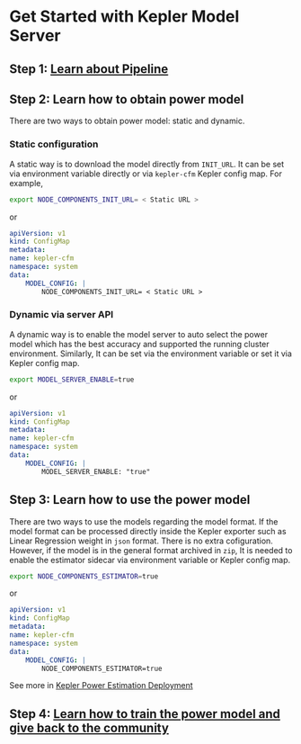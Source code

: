 # Get Started with Kepler Model Server
## Step 1: [Learn about Pipeline](./pipeline.md)

## Step 2: Learn how to obtain power model
There are two ways to obtain power model: static and dynamic. 

### Static configuration
A static way is to download the model directly from `INIT_URL`. It can be set via environment variable directly or via `kepler-cfm` Kepler config map. For example, 

```bash
export NODE_COMPONENTS_INIT_URL= < Static URL >
```

or

```yaml
apiVersion: v1
kind: ConfigMap
metadata:
name: kepler-cfm
namespace: system
data:
    MODEL_CONFIG: |
        NODE_COMPONENTS_INIT_URL= < Static URL >
```

### Dynamic via server API
A dynamic way is to enable the model server to auto select the power model which has the best accuracy and supported the running cluster environment. Similarly, It can be set via the environment variable or set it via Kepler config map.

```bash
export MODEL_SERVER_ENABLE=true
```

or

```yaml
apiVersion: v1
kind: ConfigMap
metadata:
name: kepler-cfm
namespace: system
data:
    MODEL_CONFIG: |
        MODEL_SERVER_ENABLE: "true"
```

## Step 3: Learn how to use the power model

There are two ways to use the models regarding the model format. If the model format can be processed directly inside the Kepler exporter such as Linear Regression weight in `json` format. There is no extra cofiguration. However, if the model is in the general format archived in `zip`, It is needed to enable the estimator sidecar via environment variable or Kepler config map. 

```bash
export NODE_COMPONENTS_ESTIMATOR=true
```

or

```yaml
apiVersion: v1
kind: ConfigMap
metadata:
name: kepler-cfm
namespace: system
data:
    MODEL_CONFIG: |
        NODE_COMPONENTS_ESTIMATOR=true
```

See more in [Kepler Power Estimation Deployment](./power_estimation.md)

## Step 4: [Learn how to train the power model and give back to the community](https://github.com/sustainable-computing-io/kepler-model-server/tree/main/model_training)